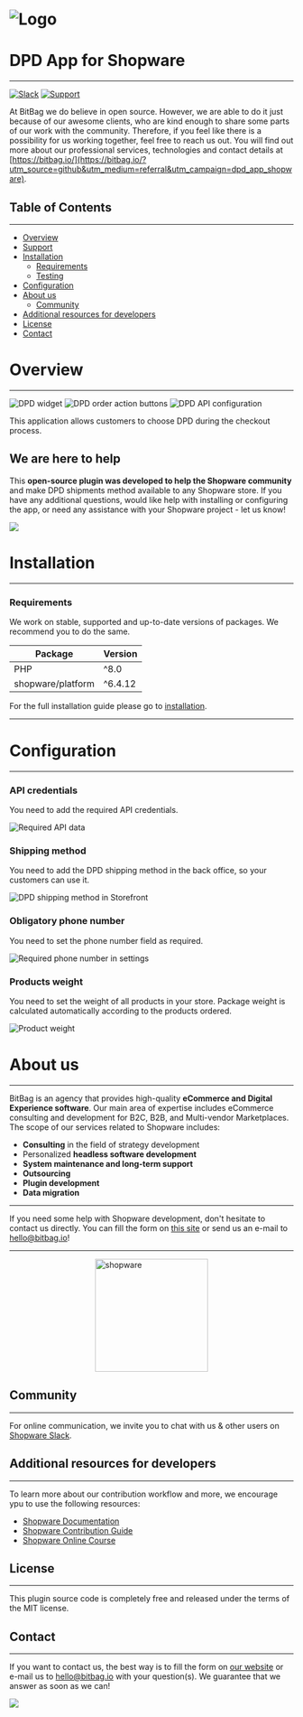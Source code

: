 # ![Logo](doc/images/bitbag-shopware-dpd-app.png)
# DPD App for Shopware

---

[![Slack](https://img.shields.io/badge/community%20chat-slack-FF1493.svg)](http://slack.shopware.com) [![Support](https://img.shields.io/badge/support-contact%20author-blue])](https://bitbag.io/contact-us/?utm_source=github&utm_medium=referral&utm_campaign=dpd_app_shopware)

At BitBag we do believe in open source. However, we are able to do it just because of our awesome clients, who are kind enough to share some parts of our work with the community. Therefore, if you feel like there is a possibility for us working together, feel free to reach us out. You will find out more about our professional services, technologies and contact details at [https://bitbag.io/](https://bitbag.io/?utm_source=github&utm_medium=referral&utm_campaign=dpd_app_shopware).

## Table of Contents

***

* [Overview](#overview)
* [Support](#we-are-here-to-help)
* [Installation](#installation)
  * [Requirements](#requirements)
  * [Testing](#testing)
* [Configuration](#configuration)
* [About us](#about-us)
  * [Community](#community)
* [Additional resources for developers](#additional-resources-for-developers)
* [License](#license)
* [Contact](#contact)

# Overview

----

![DPD widget](./doc/images/bitbag-shopware-dpd-shipping-method-widget-storefront.png)
![DPD order action buttons](./doc/images/bitbag-shopware-dpd-action-buttons.png)
![DPD API configuration](./doc/images/bitbag-shopware-dpd-app-api-configuration.png)

This application allows customers to choose DPD during the checkout process.

## We are here to help
This **open-source plugin was developed to help the Shopware community** and make DPD shipments method available to any Shopware store. If you have any additional questions, would like help with installing or configuring the app, or need any assistance with your Shopware project - let us know!

[![](https://bitbag.io/wp-content/uploads/2020/10/button-contact.png)](https://bitbag.io/contact-us/?utm_source=github&utm_medium=referral&utm_campaign=dpd_app_shopware)


# Installation

----

### Requirements

We work on stable, supported and up-to-date versions of packages. We recommend you to do the same.

| Package                | Version |
|------------------------|---------|
| PHP                    | ^8.0    |
| shopware/platform      | ^6.4.12 |

For the full installation guide please go to [installation](doc/installation.md).

--- 

# Configuration

---

### API credentials
You need to add the required API credentials.

![Required API data](./doc/images/bitbag-shopware-dpd-app-api-configuration.png)

### Shipping method
You need to add the DPD shipping method in the back office, so your customers can use it.

![DPD shipping method in Storefront](./doc/images/bitbag-shopware-dpd-shipping-method.png)

### Obligatory phone number
You need to set the phone number field as required.

![Required phone number in settings](./doc/images/bitbag-shopware-dpd-required-phone-number.png)

### Products weight
You need to set the weight of all products in your store. Package weight is calculated automatically according to the products ordered.

![Product weight](./doc/images/bitbag-shopware-dpd-product-weight.png)

# About us

---

BitBag is an agency that provides high-quality **eCommerce and Digital Experience software**. Our main area of expertise includes eCommerce consulting and development for B2C, B2B, and Multi-vendor Marketplaces.
The scope of our services related to Shopware includes:
- **Consulting** in the field of strategy development
- Personalized **headless software development**
- **System maintenance and long-term support**
- **Outsourcing**
- **Plugin development**
- **Data migration**

---

If you need some help with Shopware development, don't hesitate to contact us directly. You can fill the form on [this site](https://bitbag.io/contact-us/?utm_source=github&utm_medium=referral&utm_campaign=dpd_app_shopware) or send us an e-mail to hello@bitbag.io!

---

<img src="doc/images/shopware_business_partner.svg" height="200" style="display: block; margin: 0 auto" alt="shopware"/>

## Community

---

For online communication, we invite you to chat with us & other users on [Shopware Slack](https://slack.shopware.com/).


## Additional resources for developers

---

To learn more about our contribution workflow and more, we encourage ypu to use the following resources:
* [Shopware Documentation](https://docs.shopware.com/en)
* [Shopware Contribution Guide](https://developer.shopware.com/docs/guides/installation/overview)
* [Shopware Online Course](https://academy.shopware.com/collections?category=developer-sw6)

## License

---

This plugin source code is completely free and released under the terms of the MIT license.

[//]: # (These are reference links used in the body of this note and get stripped out when the markdown processor does its job. There is no need to format nicely because it shouldn't be seen.)

## Contact

---

If you want to contact us, the best way is to fill the form on [our website](https://bitbag.io/contact-us/?utm_source=github&utm_medium=referral&utm_campaign=dpd_app_shopware) or e-mail us to hello@bitbag.io with your question(s). We guarantee that we answer as soon as we can!

[![](https://bitbag.io/wp-content/uploads/2021/08/badges-bitbag.png)](https://bitbag.io/contact-us/?utm_source=github&utm_medium=referral&utm_campaign=dpd_app_shopware)
